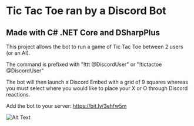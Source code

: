 # Tic Tac Toe ran by a Discord Bot
## Made with C# .NET Core and DSharpPlus
This project allows the bot to run a game of Tic Tac Toe between 2 users (or an AI).

The command is prefixed with "!ttt @DiscordUser" or "!tictactoe @DiscordUser"

The bot will then launch a Discord Embed with a grid of 9 squares whereas you must select where you would like to place your X or O through Discord reactions.

Add the bot to your server: https://bit.ly/3ehfw5m

![Alt Text](https://i.gyazo.com/50640868d0cf16889ed0c2853c2bbbcd.gif)

